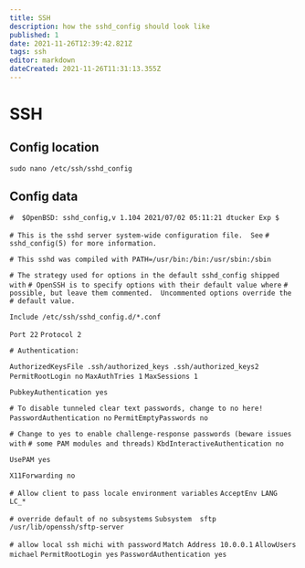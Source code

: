 ```yaml
---
title: SSH
description: how the sshd_config should look like
published: 1
date: 2021-11-26T12:39:42.821Z
tags: ssh
editor: markdown
dateCreated: 2021-11-26T11:31:13.355Z
---
```


# SSH
## Config location
`sudo nano /etc/ssh/sshd_config`

## Config data
`#	$OpenBSD: sshd_config,v 1.104 2021/07/02 05:11:21 dtucker Exp $`
 
`# This is the sshd server system-wide configuration file.  See`
`# sshd_config(5) for more information.`

`# This sshd was compiled with PATH=/usr/bin:/bin:/usr/sbin:/sbin`

`# The strategy used for options in the default sshd_config shipped with`
`# OpenSSH is to specify options with their default value where`
`# possible, but leave them commented.  Uncommented options override the`
`# default value.`

`Include /etc/ssh/sshd_config.d/*.conf`

`Port 22`
`Protocol 2`

`# Authentication:`

`AuthorizedKeysFile .ssh/authorized_keys .ssh/authorized_keys2`
`PermitRootLogin no`
`MaxAuthTries 1`
`MaxSessions 1`

`PubkeyAuthentication yes`

`# To disable tunneled clear text passwords, change to no here!`
`PasswordAuthentication no`
`PermitEmptyPasswords no`

`# Change to yes to enable challenge-response passwords (beware issues with`
`# some PAM modules and threads)`
`KbdInteractiveAuthentication no`

`UsePAM yes`

`X11Forwarding no`

`# Allow client to pass locale environment variables`
`AcceptEnv LANG LC_*`

`# override default of no subsystems`
`Subsystem	sftp	/usr/lib/openssh/sftp-server`

`# allow local ssh michi with password`
`Match Address 10.0.0.1`
`AllowUsers michael`
`PermitRootLogin yes`
`PasswordAuthentication yes`
